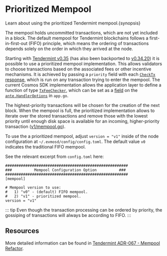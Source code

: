 <!--
order: 5
-->

# Prioritized Mempool

Learn about using the prioritized Tendermint mempool.{synopsis}

The mempool holds uncommitted transactions, which are not yet included in a block.
The default mempool for Tendermint blockchains follows a first-in-first-out (FIFO) principle,
which means the ordering of transactions depends solely on the order in which they arrived at the node.

Starting with [Tendermint v0.35](https://github.com/tendermint/tendermint/blob/v0.35.0/CHANGELOG.md)
(has also been backported to [v0.34.20](https://github.com/tendermint/tendermint/blob/17c94bb0dcb354c57f49cdcd1e62f4742752c803/UPGRADING.md?plain=1#L54))
it is possible to use a prioritized mempool implementation.
This allows validators to choose transactions based on the associated fees or other incentive mechanisms.
It is achieved by passing a `priority` field with each [`CheckTx` response](https://github.com/tendermint/tendermint/blob/17c94bb0dcb354c57f49cdcd1e62f4742752c803/proto/tendermint/abci/types.proto#L234),
which is run on any transaction trying to enter the mempool.
The current Cosmos SDK implementation allows the application layer to define a function of type [`TxFeeChecker`](https://github.com/cosmos/cosmos-sdk/blob/37a9bc3bb67bd82d4493d2d86f8cd31c0e768880/x/auth/ante/fee.go#L13),
which can be set as a [field](https://github.com/evmos/evmos/blob/main/app/ante/handler_options.go#L36) on the [`ante.HandlerOptions`](https://github.com/evmos/evmos/blob/main/app/app.go#L785-L798) in `app.go`.

The highest-priority transactions will be chosen for the creation of the next block.
When the mempool is full, the prioritized implementation allows to iterate over the stored transactions
and remove those with the lowest priority until enough disk space is available for
an incoming, higher-priority transaction ([v1/mempool.go](https://github.com/tendermint/tendermint/blob/17c94bb0dcb354c57f49cdcd1e62f4742752c803/mempool/v1/mempool.go#L505C2-L576)).

To use the a prioritized mempool, adjust `version = "v1"` inside of the node configuration at `~/.evmosd/config/config.toml`.
The default value `v0` indicates the traditional FIFO mempool.

See the relevant excerpt from `config.toml` here:

```
#######################################################
###          Mempool Configuration Option          ###
#######################################################
[mempool]

# Mempool version to use:
#   1) "v0" - (default) FIFO mempool.
#   2) "v1" - prioritized mempool.
version = "v1"
```

::: tip
Even though the transaction processing can be ordered by priority, the gossiping of transactions will always be according to FIFO.
:::

## Resources

More detailed information can be found in [Tendermint ADR-067 - Mempool Refactor](https://github.com/tendermint/tendermint/blob/main/docs/architecture/adr-067-mempool-refactor.md).
